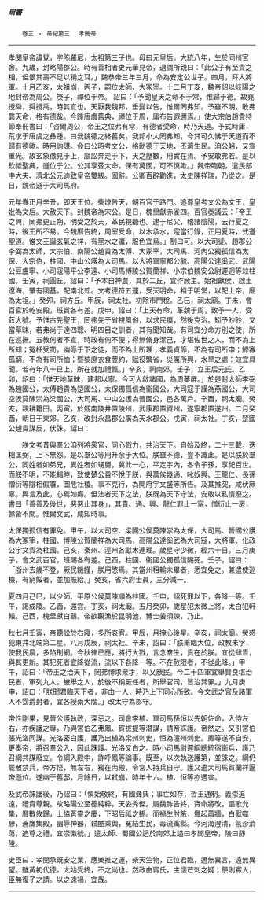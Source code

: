 

##### 周書
　　`卷三 ‧ 帝紀第三`　
`孝閔帝`

* * *

孝閔皇帝諱覺，字陁羅尼，太祖第三子也。母曰元皇后。大統八年，生於同州官舍。九歲，封略陽郡公。時有善相者史元華見帝，退謂所親曰：「此公子有至貴之相，但恨其壽不足以稱之耳。」魏恭帝三年三月，命為安定公世子。四月，拜大將軍。十月乙亥，太祖崩，丙子，嗣位太師、大冢宰。十二月丁亥，魏帝詔以岐陽之地封帝為周公。庚子，禪位于帝。
詔曰：「予聞皇天之命不于常，惟歸于德。故堯授舜，舜授禹，時其宜也。天厭我魏邦，垂變以告，惟爾罔弗知。予雖不明，敢弗龔天命，格有德哉。今踵唐虞舊典，禪位于周，庸布告遐邇焉。」使大宗伯趙貴持節奉冊書曰：「咨爾周公，帝王之位弗有常，有德者受命，時乃天道。予式時庸，荒求于唐虞之彝踵。曰我魏德之終舊矣，我邦小大罔弗知，今其可久怫于天道而不歸有德歟。時用詢謀。僉曰公昭考文公，格勳德于天地，丕濟生民。洎公躬，又宣重光。故玄象徵見于上，謳訟奔走于下，天之歷數，用實在焉。予安敢弗若。是以欽祗聖典，遜位于公。公其享茲大命，保有萬國，可不慎歟。」魏帝臨朝，遣民部中大夫、濟北公元迪致皇帝璽紱。固辭。公卿百辟勸進，太史陳祥瑞，乃從之。是日，魏帝遜于大司馬府。

元年春正月辛丑，即天王位。柴燎告天，朝百官于路門。追尊皇考文公為文王，皇妣為文后。大赦天下。封魏帝為宋公。是日，槐里獻赤雀四。百官奏議云：「帝王之興，罔弗更正朔，明受之於天，革民視聽也。逮于尼父，稽諸陰陽，云行夏之時，後王所不易。今魏曆告終，周室受命，以木承水，寔當行錄，正用夏時，式遵聖道。惟文王誕玄氣之祥，有黑水之讖，服色宜烏。」制曰可。以大司徒、趙郡公李弼為太師，大宗伯、南陽公趙貴為太傅、大冢宰，大司馬、河內公獨孤信為太保、大宗伯，柱國、中山公護為大司馬。以大將軍寧都公毓、高陽公達奚武、武陽公豆盧寧、小司寇陽平公李遠、小司馬博陵公賀蘭祥、小宗伯魏安公尉遲迥等竝柱國。壬寅，祠圓丘。詔曰：「予本自神農，其於二丘，宜作厥主。始祖獻侯，啟土遼海，肇有國基，配南北郊。文考德符五運，受天明命，祖于明堂，以配上帝，廟為太祖。」癸夘，祠方丘。甲辰，祠太社。初除市門稅。乙巳，祠太廟。丁未，會百官於乾安殿，班賞各有差。戊申，詔曰：「上天有命，革魏于周，致予一人，受茲大號。予惟古先聖王，罔弗先于省視風俗，以求民瘼，然後克治。矧予眇眇，又當草昧，若弗尚于達四聰、明四目之訓者，其有聞知哉。有司宜分命方別之使，所在巡撫。五教何者不宣，時政有何不便；得無脩身潔己，才堪佐世之人，而不為上所知；冤枉受罰，幽辱于下之徒，而不為上所理；孝義貞節，不為有司所申；鰥寡孤窮，不為有司所恤；暨黎庶衣食豐約，賦役繁省，災厲所興，水旱之處：竝宜具聞。若有年八十已上，所在就加禮餼。」辛亥，祠南郊。壬子，立王后元氏。乙卯，詔曰：「惟天地草昧，建邦以寧。今可大啟諸國，為周蕃屏。」於是封太師李弼為趙國公，太傅趙貴為楚國公，太保獨孤信為衞國公，大司寇于謹為燕國公，大司空侯莫陳崇為梁國公，大司馬、中山公護為晉國公，邑各萬戶。辛酉，祠太廟。癸亥，親耕籍田。丙寅，於劔南陵井置陵州，武康郡置資州，遂寧郡置遂州。二月癸酉，朝日于東郊。乙亥，改封永昌郡公廣為天水郡公。戊寅，祠太社。丁亥，楚國公趙貴謀反，伏誅。詔曰：

　　朕文考昔與羣公洎列將衆官，同心戮力，共治天下。自始及終，二十三載，迭相匡弼，上下無怨。是以羣公等用升余于大位。朕雖不德，豈不識此。是以朕於羣公，同姓者如弟兄，異姓者如甥舅。冀此一心，平定宇內，各令子孫，享祀百世。而朕不明，不能輯睦，致使楚公貴不悅于朕，與萬俟幾通、叱奴興、王龍仁、長孫僧衍等陰相假署，圖危社稷。事不克行，為開府宇文盛等所告。及其推究，咸伏厥辜。興言及此，心焉如痗。但法者天下之法，朕既為天下守法，安敢以私情廢之。書曰「善善及後世，惡惡止其身」，其貴、通、興、龍仁罪止一家，僧衍止一房，餘皆不問。惟爾文武，咸知時事。

太保獨孤信有罪免。甲午，以大司空、梁國公侯莫陳崇為太保，大司馬、晉國公護為大冢宰，柱國、博陵公賀蘭祥為大司馬，高陽公達奚武為大司寇，大將軍、化政公宇文貴為柱國。己亥，秦州、涇州各獻木連理。歲星守少微，經六十日。三月庚子，會文武百官，班賜各有差。己酉，柱國、衞國公獨孤信賜死。壬子，詔曰：「浙州去歲不登，厥民饑饉，朕用慜焉。其當州租輸未畢者，悉宜免之。兼遣使巡檢，有窮餒者，並加賑給。」癸亥，省六府士員，三分減一。

夏四月己巳，以少師、平原公侯莫陳順為柱國。壬申，詔死罪以下，各降一等。壬午，謁成陵。乙酉，還宮。丁亥，祠太廟。五月癸卯，歲星犯太微上將，太白犯軒轅。己酉，槐里獻白䴏。帝欲觀漁於昆明池，博士姜須諫，乃止。

秋七月壬寅，帝聽訟於右寢，多所哀宥。甲辰，月掩心後星。辛亥，祠太廟。熒惑犯東井北端第二星。八月戊辰，祠太社。辛未，詔曰：「朕甫臨大位，政教未孚，使我民農，多陷刑網。今秋律已應，將行大戮，言念羣生，責在於朕。宜從肆眚，與其更新。其犯死者宜降從流，流以下各降一等。不在赦限者，不從此降。」甲午，詔曰：「帝王之治天下，罔弗博求衆才，以乂厥民。今二十四軍宜舉賢良堪治民者，軍列九人。被舉之人，於後不稱厥任者，所舉官司，皆治其罪。」九月庚申，詔曰：「朕聞君臨天下者，非由一人，時乃上下同心所致。今文武之官及諸軍人不霑爵封者，宜各授兩大階。」改太守為郡守。

帝性剛果，見晉公護執政，深忌之。司會李植、軍司馬孫恒以先朝佐命，入侍左右，亦疾護之專，乃與宮伯乙弗鳳、賀拔提等潛謀，請帝誅護。帝然之。又引宮伯張光洛同謀。光洛密白護，護乃出植為梁州刺史，恒為潼州刺史。鳳等遂不自安，更奏帝，將召羣公入，因此誅護。光洛又白之。時小司馬尉遲綱總統宿衞兵，護乃召綱共謀廢立。令綱入殿中，詐呼鳳等論事。既至，以次執送護第，並誅之。綱仍罷散禁兵，帝方悟，無左右，獨在內殿，令宮人持兵自守。護又遣大司馬賀蘭祥逼帝遜位。遂幽于舊邸，月餘日，以弒崩，時年十六。植、恒等亦遇害。

及武帝誅護後，乃詔曰：「慎始敬終，有國彝典；事亡如存，哲王通制。義崇追遠，禮貴尊親。故略陽公至德純粹，天姿秀傑。屬魏祚告終，寶命將改，謳歌允集，曆數攸歸，上恊蒼靈之慶，下昭后祗之錫。而禍生肘腋，釁起蕭牆，白獸噬驂，蒼鷹集殿，幽辱神器，弒酷乘輿，冤結生民，毒流㝢縣。今河海澄清，氛沴消蕩，追尊之禮，宜崇徽號。」遣太師、蜀國公迥於南郊上謚曰孝閔皇帝，陵曰靜陵。

史臣曰：孝閔承既安之業，應樂推之運，柴天竺物，正位君臨，邇無異言，遠無異望。雖黃初代德，太始受終，不之尚也。然政由寗氏，主懷芒刺之疑；祭則寡人，臣無復子之請。以之速禍，宜哉。

* * *

